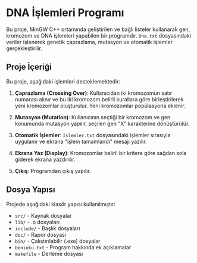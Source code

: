 # DNA İşlemleri Programı

Bu proje, MinGW C++ ortamında geliştirilen ve bağlı listeler kullanarak gen, kromozom ve DNA işlemleri yapabilen bir programdır. `Dna.txt` dosyasındaki veriler işlenerek genetik çaprazlama, mutasyon ve otomatik işlemler gerçekleştirilir.

## Proje İçeriği

Bu proje, aşağıdaki işlemleri desteklemektedir:

1. **Çaprazlama (Crossing Over)**: Kullanıcıdan iki kromozomun satır numarası alınır ve bu iki kromozom belirli kurallara göre birleştirilerek yeni kromozomlar oluşturulur. Yeni kromozomlar popülasyona eklenir.
   
2. **Mutasyon (Mutation)**: Kullanıcının seçtiği bir kromozom ve gen konumunda mutasyon yapılır, seçilen gen "X" karakterine dönüştürülür.

3. **Otomatik İşlemler**: `Islemler.txt` dosyasındaki işlemler sırasıyla uygulanır ve ekrana "işlem tamamlandı" mesajı yazılır.

4. **Ekrana Yaz (Display)**: Kromozomlar belirli bir kritere göre sağdan sola giderek ekrana yazdırılır.

5. **Çıkış**: Programdan çıkış yapılır.

## Dosya Yapısı

Projede aşağıdaki klasör yapısı kullanılmıştır:

- `src/` - Kaynak dosyalar
- `lib/` - .o dosyaları
- `include/` - Başlık dosyaları
- `doc/` - Rapor dosyası
- `bin/` - Çalıştırılabilir (.exe) dosyalar
- `benioku.txt` - Program hakkında ek açıklamalar
- `makefile` - Derleme dosyası
